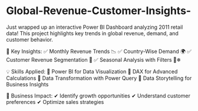 # Global-Revenue-Customer-Insights-
Just wrapped up an interactive Power BI Dashboard analyzing 2011 retail data! This project highlights key trends in global revenue, demand, and customer behavior.

🔎 Key Insights:
✅ Monthly Revenue Trends 📉
✅ Country-Wise Demand 🌍
✅ Customer Revenue Segmentation 🛒
✅ Seasonal Analysis with Filters 🌸❄

💡 Skills Applied:
🔹 Power BI for Data Visualization
🔹 DAX for Advanced Calculations
🔹 Data Transformation with Power Query
🔹 Data Storytelling for Business Insights

🚀 Business Impact:
✔ Identify growth opportunities
✔ Understand customer preferences
✔ Optimize sales strategies
